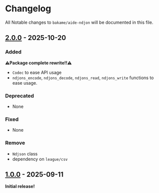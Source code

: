 # Changelog

All Notable changes to `bakame/aide-ndjon` will be documented in this file.

## [2.0.0](https://github.com/bakame-php/aide-ndjson/releases/tag/1.0.0...2.0.0) - 2025-10-20

### Added

**⚠️Package complete rewrite!!⚠️**

- `Codec` to ease API usage
- `ndjons_encode`, `ndjons_decode`, `ndjons_read`, `ndjons_write` functions to ease usage.

### Deprecated

- None

### Fixed

- None

### Remove

- `Ndjson` class
- dependency on `league/csv`

## [1.0.0](https://github.com/bakame-php/aide-ndjson/releases/tag/1.0.0) - 2025-09-11

**Initial release!**
